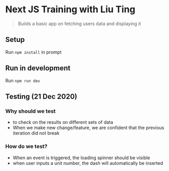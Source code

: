 # Next JS Training with Liu Ting

> Builds a basic app on fetching users data and displaying it

## Setup

Run `npm install` in prompt

## Run in development

Run `npm run dev`

## Testing (21 Dec 2020)

### Why should we test

- to check on the results on different sets of data
- When we make new change/feature, we are confident that the previous iteration did not break

### How do we test?

- When an event is triggered, the loading spinner should be visible
- when user inputs a unit number, the dash will automatically be inserted
